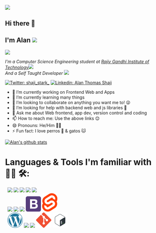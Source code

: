 ![](https://komarev.com/ghpvc/?username=shaji-stark&color=green&style=plastic)
## Hi there 👋
## I'm Alan <img src="https://media.giphy.com/media/vOX78lMCTEgZa/giphy.gif" width="50">

<img align='center' src="justagif.gif" width="500">

<p><em>I'm a Computer Science Engineering student at <a href="http://www.rit.ac.in">Rajiv Gandhi Institute of Technology</a><img src="https://media.giphy.com/media/fYSnHlufseco8Fh93Z/giphy.gif" width="30"></br>And a Self Taught Developer <img src="https://media.giphy.com/media/WUlplcMpOCEmTGBtBW/giphy.gif" width="30"> 
</em></p>

[![Twitter: shaji_stark_](https://img.shields.io/twitter/follow/shaji_stark_?style=social)](https://twitter.com/shaji_stark_)
[![Linkedin: Alan Thomas Shaji](https://img.shields.io/badge/Alan-Thomas-Shaji?style=flat-square&logo=Linkedin&logoColor=white&link=https://www.linkedin.com/in/alan-thomas-shaji)](https://www.linkedin.com/in/alan-thomas-shaji)


- 🔭 I’m currently working on Frontend Web and Apps
- 🌱 I’m currently learning many things 
- 👯 I’m looking to collaborate on anything you want me to! 😜
- 🤔 I’m looking for help with backend web and js libraries 🤔
- 💬 Ask me about Web frontend, app dev, version control and coding 
- 📫 How to reach me: Use the above links 😌
- 😄 Pronouns: He/Him 🏳️‍🌈
- ⚡ Fun fact: I love perros 🐶 & gatos 🐱


[![Alan's github stats](https://github-readme-stats.vercel.app/api?username=shaji-stark&theme=nightowl&show_icons=true)](https://github.com/anuraghazra/github-readme-stats)


# Languages & Tools I'm familiar with 👨‍💻 🛠:
<div class="row" style="display: flex;flex-wrap: wrap;padding: 0 4px;">
    <div class="column" style="flex: 50%;padding: 0 4px;">
        <img src="/images/c.webp" width="65">
        <img src="/images/cpp.png" width="50">
        <img src="/images/python.png" width="50">
        <img src="/images/dart.png" width="50">
        <img src="/images/java.png" width="50">
    </div>
    <div class="column" style="flex: 50%;padding: 0 4px;">
        <img src="/images/html.png" width="50">
        <img src="/images/css.png" width="50">
        <img src="/images/js-logo.png" width="50">
        <img src="/images/bootstrap.png" width="50">
        <img src="/images/svelte.png" width="50">
    </div>
    <div class="column" style="flex: 50%;padding: 0 4px;">
        <img src="/images/wordpress.png" width="50">
        <img src="/images/flutter.svg" width="50">
        <img src="/images/figma.svg" width="50">
        <img src="/images/git.png" width="50">
        <img src="/images/bash.png" width="50">
    </div>
</div>